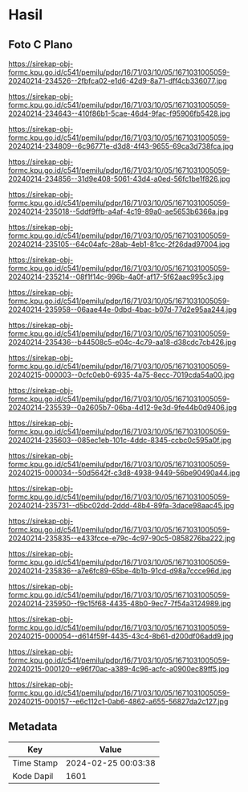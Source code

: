 # Hasil

## Foto C Plano

https://sirekap-obj-formc.kpu.go.id/c541/pemilu/pdpr/16/71/03/10/05/1671031005059-20240214-234526--2fbfca02-e1d6-42d9-8a71-dff4cb336077.jpg

https://sirekap-obj-formc.kpu.go.id/c541/pemilu/pdpr/16/71/03/10/05/1671031005059-20240214-234643--410f86b1-5cae-46d4-9fac-f95906fb5428.jpg

https://sirekap-obj-formc.kpu.go.id/c541/pemilu/pdpr/16/71/03/10/05/1671031005059-20240214-234809--6c96771e-d3d8-4f43-9655-69ca3d738fca.jpg

https://sirekap-obj-formc.kpu.go.id/c541/pemilu/pdpr/16/71/03/10/05/1671031005059-20240214-234856--31d9e408-5061-43d4-a0ed-56fc1be1f826.jpg

https://sirekap-obj-formc.kpu.go.id/c541/pemilu/pdpr/16/71/03/10/05/1671031005059-20240214-235018--5ddf9ffb-a4af-4c19-89a0-ae5653b6366a.jpg

https://sirekap-obj-formc.kpu.go.id/c541/pemilu/pdpr/16/71/03/10/05/1671031005059-20240214-235105--64c04afc-28ab-4eb1-81cc-2f26dad97004.jpg

https://sirekap-obj-formc.kpu.go.id/c541/pemilu/pdpr/16/71/03/10/05/1671031005059-20240214-235214--08f1f14c-996b-4a0f-af17-5f62aac995c3.jpg

https://sirekap-obj-formc.kpu.go.id/c541/pemilu/pdpr/16/71/03/10/05/1671031005059-20240214-235958--06aae44e-0dbd-4bac-b07d-77d2e95aa244.jpg

https://sirekap-obj-formc.kpu.go.id/c541/pemilu/pdpr/16/71/03/10/05/1671031005059-20240214-235436--b44508c5-e04c-4c79-aa18-d38cdc7cb426.jpg

https://sirekap-obj-formc.kpu.go.id/c541/pemilu/pdpr/16/71/03/10/05/1671031005059-20240215-000003--0cfc0eb0-6935-4a75-8ecc-7019cda54a00.jpg

https://sirekap-obj-formc.kpu.go.id/c541/pemilu/pdpr/16/71/03/10/05/1671031005059-20240214-235539--0a2605b7-06ba-4d12-9e3d-9fe44b0d9406.jpg

https://sirekap-obj-formc.kpu.go.id/c541/pemilu/pdpr/16/71/03/10/05/1671031005059-20240214-235603--085ec1eb-101c-4ddc-8345-ccbc0c595a0f.jpg

https://sirekap-obj-formc.kpu.go.id/c541/pemilu/pdpr/16/71/03/10/05/1671031005059-20240215-000034--50d5642f-c3d8-4938-9449-56be90490a44.jpg

https://sirekap-obj-formc.kpu.go.id/c541/pemilu/pdpr/16/71/03/10/05/1671031005059-20240214-235731--d5bc02dd-2ddd-48b4-89fa-3dace98aac45.jpg

https://sirekap-obj-formc.kpu.go.id/c541/pemilu/pdpr/16/71/03/10/05/1671031005059-20240214-235835--e433fcce-e79c-4c97-90c5-0858276ba222.jpg

https://sirekap-obj-formc.kpu.go.id/c541/pemilu/pdpr/16/71/03/10/05/1671031005059-20240214-235836--a7e6fc89-65be-4b1b-91cd-d98a7ccce96d.jpg

https://sirekap-obj-formc.kpu.go.id/c541/pemilu/pdpr/16/71/03/10/05/1671031005059-20240214-235950--f9c15f68-4435-48b0-9ec7-7f54a3124989.jpg

https://sirekap-obj-formc.kpu.go.id/c541/pemilu/pdpr/16/71/03/10/05/1671031005059-20240215-000054--d614f59f-4435-43c4-8b61-d200df06add9.jpg

https://sirekap-obj-formc.kpu.go.id/c541/pemilu/pdpr/16/71/03/10/05/1671031005059-20240215-000120--e96f70ac-a389-4c96-acfc-a0900ec89ff5.jpg

https://sirekap-obj-formc.kpu.go.id/c541/pemilu/pdpr/16/71/03/10/05/1671031005059-20240215-000157--e6c112c1-0ab6-4862-a655-56827da2c127.jpg


## Metadata

| Key        | Value               |
| ---------- | ------------------- |
| Time Stamp | 2024-02-25 00:03:38 |
| Kode Dapil | 1601                |



